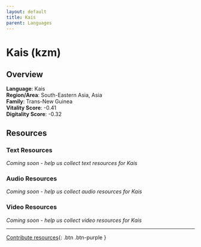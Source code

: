 ```yaml
---
layout: default
title: Kais
parent: Languages
---
```


# Kais (kzm)

## Overview

**Language**: Kais  
**Region/Area**: South-Eastern Asia, Asia  
**Family**: Trans-New Guinea  
**Vitality Score**: -0.41  
**Digitality Score**: -0.32  

## Resources

### Text Resources
*Coming soon - help us collect text resources for Kais*

### Audio Resources
*Coming soon - help us collect audio resources for Kais*

### Video Resources
*Coming soon - help us collect video resources for Kais*

---

[Contribute resources](https://fairtrain.github.io/){: .btn .btn-purple }
